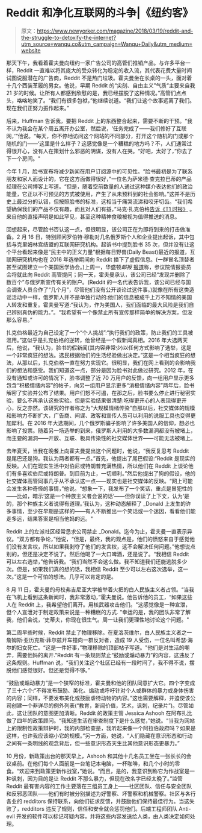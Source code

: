 # Reddit 和净化互联网的斗争|《纽约客》

> 原文：<https://www.newyorker.com/magazine/2018/03/19/reddit-and-the-struggle-to-detoxify-the-internet?utm_source=wanqu.co&utm_campaign=Wanqu+Daily&utm_medium=website>

那天下午，我看着霍夫曼向纽约一家广告公司的高管们推销产品。与许多平台一样，Reddit 一直难以将其庞大的受众转化为稳定的收入流，其代表花费大量时间试图说服潜在的广告商，Reddit 不是热门垃圾。霍夫曼坐在长桌的一头，面对着十几个西装革履的男女。他说，早期 Reddit 的“尖刻、自由主义”气质“主要来自我 21 岁的时候。让所有人都感到欣慰的是，我已经摆脱了这种情况。”高管们点点头，咯咯地笑了。“我们有很多包袱，”他继续说道。“我们让这个故事远离了我们。现在我们正努力振作起来。”

后来，Huffman 告诉我，要把 Reddit 上的东西整合起来，需要不断的干预。“我不认为我会在某个周五离开办公室，然后说，‘任务完成了——我们修好了互联网，’”他说。“每天，你不停地访问这个网站的不同部分，打开这个随机的门或那个随机的门——‘这里是什么样子？这感觉像是一个糟糕的地方吗？不，人们通常过得很开心，没有人在策划什么邪恶的阴谋，没有人在哭。“好吧，太好了，”你去了下一个房间。"

今年 1 月，脸书宣布将减少新闻在用户订阅源中的可见性。“脸书最初是为了联系朋友和家人而设计的，它在这方面做得很好，”一位名为萨米德·查克拉巴蒂的产品经理在公司博客上写道。“但是，随着空前数量的人通过这种媒介表达他们的政治能量，它正以不可预见的方式被使用，产生了从未预料到的社会影响。”这并不是历史上最过分的认错，但按照脸书的标准，这相当于痛哭流涕和咬牙切齿。“我们希望确保我们的产品不仅有趣，而且对人们有益，”马克·扎克伯格[告诉《T1 时报》](https://www.nytimes.com/2018/01/11/technology/facebook-news-feed.html) 。来自他的直接声明是如此罕见，甚至这种精神食粮被视为值得推送的消息。

回想起来，尽管脸书否认这一点，但很明显，该公司正在为即将到来的打击做准备。2 月 16 日，特别顾问罗伯特·穆勒对几名俄罗斯个人和企业提出起诉，其中包括与克里姆林宫结盟的互联网研究机构。起诉书中提到脸书 35 次，但并没有让这个平台看起来像是“民主中的正义力量”根据每日野兽(Daily Beast)最近的报道，互联网研究机构也在 2016 年选举期间向 Reddit 播下了虚假信息。(一群冒名顶替者甚至试图建立一个美国医学协会。)上周一，华盛顿*邮报* [报道](https://www.washingtonpost.com/news/the-switch/wp/2018/03/05/senate-investigators-want-answers-from-reddit-and-tumblr-on-russia-meddling/?utm_term=.16f984d510f2)称，参议院情报委员会将就此向 Reddit 高管提问；同一天，霍夫曼承认，该公司已经“发现并删除了数百个”与俄罗斯宣传有关的账户。(Reddit 的一名代表告诉我，该公司已经与国会调查人员合作了“几个月”，尽管他们没有公开谈论过这件事。)就像在所有这类造谣活动中一样，俄罗斯人并不是单独行动的:他们的信息被成千上万不知情的美国人转发和重复。霍夫曼写道:“我认为，作为美国人，我们面临的最大风险是我们自己辨别真伪的能力。”。“我希望有一个像禁止所有宣传那样简单的解决方案，但没那么容易。”

扎克伯格最近为自己设定了一个“个人挑战”:“执行我们的政策，防止我们的工具被滥用。”这似乎是扎克伯格的逆转，他曾经是一个假新闻真相。2016 年大选两天后，他说，“我认为，脸书的假新闻(其内容非常少)以任何方式影响了选举，这是一个非常疯狂的想法。选民根据他们的生活经验做出决定。”这是一个相当疯狂的想法，从那以后，扎克伯格一直在努力实现它。很明显，我们在网上看到的会影响我们的想法和感受。我们知道这一点，部分是因为脸书对此做过研究。2012 年，在没有通知或许可的情况下，脸书调整了近 70 万用户的反馈，向一组用户显示更多包含“积极情绪内容”的帖子，向另一组用户显示更多“消极情绪内容”两年后，脸书解密了实验并公布了结果。用户们怒不可遏，在那之后，脸书要么停止进行秘密实验，要么不再承认这些实验。但是实验结果很清楚:吃得更开心的人表现得更开心，反之亦然。该研究的作者称之为“大规模情绪传染”自那以后，社交媒体的规模和影响力不断扩大，广告商、间谍、政客和宣传人员可以利用的说服工具也变得更加犀利。在 2016 年大选期间，几个俄罗斯骗子影响了许多美国人的信仰，想必也影响了投票。随着另一场选举的到来，俄罗斯人利用的大多数漏洞都没有被堵上，而主要的漏洞——开放、互联、极具传染性的社交媒体世界——可能无法被堵上。

去年夏天，当我在晚餐上向霍夫曼提出这个问题时，他说，“我反复思考 Reddit 是尾巴还是狗。我认为两者都有一点。”首先，他提出了尾巴假设:“Reddit 是现实的反映。人们在现实生活中对伯尼或特朗普充满热情，所以他们在 Reddit 上谈论他们有多喜欢伯尼或特朗普。到目前为止，一切顺利。”然后他提出了狗的假设，他的社交媒体高管同事几乎从不承认这一点——现实也是社交媒体的反映。“网上可能会发生各种奇怪的事情，”他说。“想象一下，我发布了一个笑话，重点是冒犯性的——比如，暗示‘这是一个种族主义者会说的话’——但你误读了上下文，认为‘是的，那个种族主义者说得有道理。’我认为，这种动态解释了 _Donald 上发生的许多事情，至少在早期是这样的——有人不断推出一个笑话或一个迷因，看看他们能走多远，结果答案是相当他妈的远。"

Reddit 上的左派社区经常恳求公司禁止 _Donald。迄今为止，霍夫曼一直表示异议。“双方都有争论，”他说，“但是，最终，我的观点是，他们的愤怒来自于感觉他们没有发言权，所以如果我剥夺了他们的发言权，这不会解决任何问题。”他想说点别的，但还是决定不说了。然后他喝了一大口啤酒，还是说了。“我相信 Reddit 可以左右选举，”他告诉我。“我们当然不会这么做。我不知道我们还能逃脱多少次。但是，如果我们真的想的话，我相信 Reddit 至少可以左右这次选举，这一次。”这是一个可怕的想法。几乎可以肯定的是。

8 月 11 日，霍夫曼的母校弗吉尼亚大学被举着火把的白人民族主义者占领。“当我在飞机上看到这条新闻时，我非常激动，”霍夫曼说。他告诉他的员工，“如果这些人在 Reddit 上，我希望他们离开。用核武器攻击他们。"这感觉像是一种宣泄，但个人宣泄对于制定政策来说是一种糟糕的方式. "幸运的是，我的团队非常了解我，他们会说，‘史蒂夫，你现在很生气。周一让我们更理性地讨论这个问题。"

第二周早些时候，Reddit 禁止了物理移除。在夏洛茨维尔，白人民族主义者之一詹姆斯·亚历克斯·菲尔兹开车撞向一群反对者，造成 19 人受伤，一位名叫希瑟·海尔的妇女死亡。“这是一件好事，”物理移除的顶部帖子写道。"他们是对生活的嘲弄，需要他妈的离开."Reddit 有一条规则禁止“鼓励或煽动暴力”的内容，这违反了这条规则。Huffman 说，“我们关注这个社区已经有一段时间了，我不得不说，摆脱他们感觉很好。但还是觉得不够。”

“鼓励或煽动暴力”是一个狭窄的标准，霍夫曼和他的团队同意扩大它。四个字变成了三十六个:“不得发布鼓励、美化、煽动或呼吁针对个人或群体的暴力或身体伤害的内容；同样，不要发布美化或鼓励虐待动物的内容。”这也需要解释，并迫使该公司创建一个非详尽的例外列表(“教育，新闻价值，艺术，讽刺，纪录片”)。尽管如此，这让团队的意图更加清晰。Reddit 的政策主管 Jessica Ashooh 在阿布扎比做了四年的政策顾问。“我知道生活在审查制度下是什么感觉，”她说。“当我为网站上的限制性政策辩护时，我的内部检查是，我听起来像一个阿拉伯政府吗？如果是这样，也许我应该缩小它的规模。”另一方面，她说，“人们隐藏在意识形态和行动之间有一条明线的观念背后，但一些意识形态天生比其他意识形态更暴力。”

10 月份，新政策出台的那天早上，Ashooh 和其他十几名员工坐在一张长长的会议桌前。在他们每个人面前是一台笔记本电脑，一杯咖啡，和几个小时的零食。“欢迎来到政策更新作战室，”她说。“而且，是的，我意识到称它为作战室是一种讽刺，因为目的是让 Reddit 不那么暴力，但现在改名字已经太晚了。”监管 Reddit 最有害内容的工作主要落在三组员工身上——社区团队、信任与安全团队和反邪恶团队——他们有时被分别描述为好警察、坏警察和机械警察。社区与各行各业的 redditors 保持联系，向他们征求反馈，并鼓励他们保持最佳行为。当这失败了，redditors 违反了规则，信任和安全就会惩罚他们。后端工程师团队 Anti-evil 开发的软件可以标记可疑内容，并将这些内容发送给人类，由人类决定如何处理。